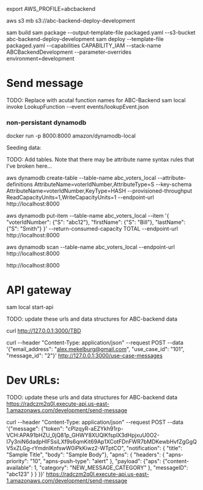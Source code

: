 export AWS_PROFILE=abcbackend

aws s3 mb s3://abc-backend-deploy-development

sam build
sam package --output-template-file packaged.yaml --s3-bucket abc-backend-deploy-development
sam deploy --template-file packaged.yaml --capabilities CAPABILITY_IAM --stack-name ABCBackendDevelopment --parameter-overrides environment=development

# Send message

TODO: Replace with acutal function names for ABC-Backend
sam local invoke LookupFunction --event events/lookupEvent.json



### non-persistant dynamodb 

docker run -p 8000:8000 amazon/dynamodb-local

Seeding data:

TODO: Add tables. Note that there may be attribute name syntax rules that I've broken here...

aws dynamodb create-table --table-name abc_voters_local --attribute-definitions AttributeName=voterIdNumber,AttributeType=S --key-schema AttributeName=voterIdNumber,KeyType=HASH --provisioned-throughput ReadCapacityUnits=1,WriteCapacityUnits=1 --endpoint-url http://localhost:8000

aws dynamodb put-item --table-name abc_voters_local --item '{ "voterIdNumber": {"S": "abc12"}, "firstName": {"S": "Bill"}, "lastName": {"S": "Smith"} }' --return-consumed-capacity TOTAL --endpoint-url http://localhost:8000

aws dynamodb scan --table-name abc_voters_local --endpoint-url http://localhost:8000


http://localhost:8000


# API gateway

sam local start-api


TODO: update these urls and data structures for ABC-backend data

curl http://127.0.0.1:3000/TBD

curl --header "Content-Type: application/json" --request POST --data '{"email_address": "alex.mekelburg@gmail.com", "use_case_id": "101", "message_id": "2"}' http://127.0.0.1:3000/use-case-messages


# Dev URLs:

TODO: update these urls and data structures for ABC-backend data
https://radczm2q0l.execute-api.us-east-1.amazonaws.com/development/send-message

curl --header "Content-Type: application/json" --request POST --data '{"message": {"token": "cPlzqyR-aEZYkh91rp-VCH:APA91bHZU_0jQ81p_GHWY8XUQlKfsplX3dHpjxuU0O2-I7y3niN6dadpHlFSsiLXf9s6qmKit69Ap1XCotFDnFWR7bMDKewbHvfZgGgQV5xZLGg-rYmdnlKnfswW0iPkKiwz2-WTptCO", "notification": { "title": "Sample Title",     "body": "Sample Body"}, "apns": { "headers": { "apns-priority": "10", "apns-push-type": "alert" }, "payload": {"aps": {"content-available": 1, "category": "NEW_MESSAGE_CATEGORY" }, "messageID": "abc123" } } }}' https://radczm2q0l.execute-api.us-east-1.amazonaws.com/development/send-message

